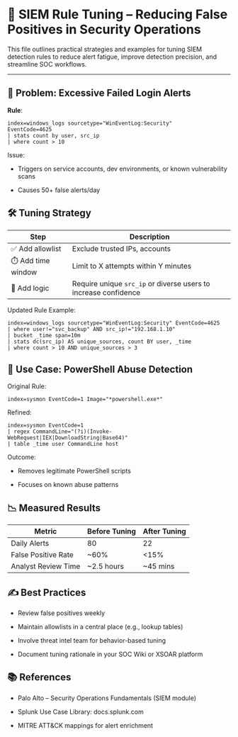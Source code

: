 # 🎯 SIEM Rule Tuning – Reducing False Positives in Security Operations

This file outlines practical strategies and examples for tuning SIEM detection rules to reduce alert fatigue, improve detection precision, and streamline SOC workflows.

---

## 🧩 Problem: Excessive Failed Login Alerts

**Rule**:  
```spl
index=windows_logs sourcetype="WinEventLog:Security"
EventCode=4625
| stats count by user, src_ip
| where count > 10
```

Issue:

- Triggers on service accounts, dev environments, or known vulnerability scans

- Causes 50+ false alerts/day

## 🛠️ Tuning Strategy

| Step               | Description                                                     |
| ------------------ | --------------------------------------------------------------- |
| ✅ Add allowlist    | Exclude trusted IPs, accounts                                   |
| ⏱️ Add time window | Limit to X attempts within Y minutes                            |
| 🧠 Add logic       | Require unique `src_ip` or diverse users to increase confidence |

Updated Rule Example:

```spl
index=windows_logs sourcetype="WinEventLog:Security" EventCode=4625
| where user!="svc_backup" AND src_ip!="192.168.1.10"
| bucket _time span=10m
| stats dc(src_ip) AS unique_sources, count BY user, _time
| where count > 10 AND unique_sources > 3
```

## 🧪 Use Case: PowerShell Abuse Detection

Original Rule:

```spl
index=sysmon EventCode=1 Image="*powershell.exe*"
```

Refined:

```spl
index=sysmon EventCode=1
| regex CommandLine="(?i)(Invoke-WebRequest|IEX|DownloadString|Base64)"
| table _time user CommandLine host
```

Outcome:

- Removes legitimate PowerShell scripts

- Focuses on known abuse patterns

## 📉 Measured Results

| Metric              | Before Tuning | After Tuning |
| ------------------- | ------------- | ------------ |
| Daily Alerts        | 80            | 22           |
| False Positive Rate | \~60%         | <15%         |
| Analyst Review Time | \~2.5 hours   | \~45 mins    |

## ✍️ Best Practices

- Review false positives weekly

- Maintain allowlists in a central place (e.g., lookup tables)

- Involve threat intel team for behavior-based tuning

- Document tuning rationale in your SOC Wiki or XSOAR platform

## 📚 References

- Palo Alto – Security Operations Fundamentals (SIEM module)

- Splunk Use Case Library: docs.splunk.com

- MITRE ATT&CK mappings for alert enrichment





